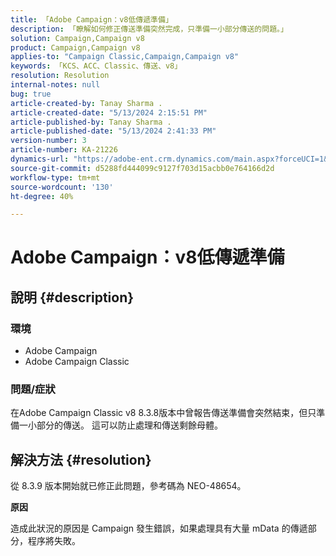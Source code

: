 ```yaml
---
title: 「Adobe Campaign：v8低傳遞準備」
description: 「瞭解如何修正傳送準備突然完成，只準備一小部分傳送的問題。」
solution: Campaign,Campaign v8
product: Campaign,Campaign v8
applies-to: "Campaign Classic,Campaign,Campaign v8"
keywords: 「KCS、ACC、Classic、傳送、v8」
resolution: Resolution
internal-notes: null
bug: true
article-created-by: Tanay Sharma .
article-created-date: "5/13/2024 2:15:51 PM"
article-published-by: Tanay Sharma .
article-published-date: "5/13/2024 2:41:33 PM"
version-number: 3
article-number: KA-21226
dynamics-url: "https://adobe-ent.crm.dynamics.com/main.aspx?forceUCI=1&pagetype=entityrecord&etn=knowledgearticle&id=c1e55a47-3311-ef11-9f8a-6045bd02b206"
source-git-commit: d5288fd444099c9127f703d15acbb0e764166d2d
workflow-type: tm+mt
source-wordcount: '130'
ht-degree: 40%

---
```


# Adobe Campaign：v8低傳遞準備

## 說明 {#description}


### 環境

- Adobe Campaign
- Adobe Campaign Classic


### 問題/症狀

在Adobe Campaign Classic v8 8.3.8版本中曾報告傳送準備會突然結束，但只準備一小部分的傳送。 這可以防止處理和傳送剩餘母體。


## 解決方法 {#resolution}


從 8.3.9 版本開始就已修正此問題，參考碼為 NEO-48654。

<b>原因</b>

造成此狀況的原因是 Campaign 發生錯誤，如果處理具有大量 mData 的傳遞部分，程序將失敗。
